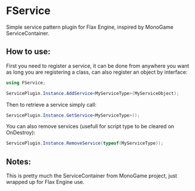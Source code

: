# FService
Simple service pattern plugin for Flax Engine, inspired by MonoGame ServiceContainer.

## How to use:

First you need to register a service, it can be done from anywhere you want as long you are registering a class, can also register an object by interface:
```c#
using FService;

ServicePlugin.Instance.AddService<MyServiceType>(MyServiceObject);
```
Then to retrieve a service simply call:
```c#
ServicePlugin.Instance.GetService<MyServiceType>();
```
You can also remove services (usefull for script type to be cleared on OnDestroy):
```c#
ServicePlugin.Instance.RemoveService(typeof(MyServiceType));
```
## Notes:
This is pretty much the ServiceContainer from MonoGame project, just wrapped up for Flax Engine use.


